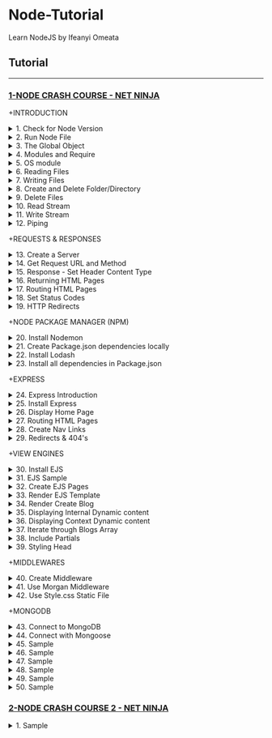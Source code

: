 # Node-Tutorial
Learn NodeJS by Ifeanyi Omeata

## Tutorial

---

### [1-NODE CRASH COURSE - NET NINJA](#)

+INTRODUCTION

<details>
  <summary>1. Check for Node Version</summary>

```Javascript
node -v
```

</details>

<details>
  <summary>2. Run Node File</summary>

```Javascript
node index.js
```

</details>

<details>
  <summary>3. The Global Object</summary>

Test.js:

```Javascript
let count = 0

const program = global.setInterval(()=>{
    count++
    console.log(count)
}, 1000)

global.setTimeout(()=>{
    console.log("Setting timeout")
    clearInterval(program)
}, 3000)
```

Absolute Path

```Javascript
console.log(__dirname)
```

```Javascript
// ~/Desktop/SERVER/Cloud/node
```

Absolute Path + Filename

```Javascript
console.log(__filename)
```

```Javascript
// ~/Desktop/SERVER/Cloud/node/test.js
```

</details>

<details>
  <summary>4. Modules and Require</summary>

require.js:

```Javascript
const people = ['yoshi' , 'ryu', ' chun-li' , ' mario'];
const ages = [20, 25, 30, 35];

module.exports = {
    people,
    ages
};

```

modules.js:

```Javascript
const {people, ages} = require('./require.js');

console.log(people, ages);
```

```Javascript
// [ 'yoshi', 'ryu', ' chun-li', ' mario' ] [ 20, 25, 30, 35 ]
```

</details>

<details>
  <summary>5. OS module</summary>

```Javascript
const os = require('os');

console.log(os.platform(), os.homedir());

```

```Javascript
// darwin /Users/ifeanyiomeata
```

</details>

<details>
  <summary>6. Reading Files</summary>

```Javascript
const fs = require("fs");

// reading files
fs.readFile('./docs/blog1.txt', (err, data) => {
    if(err){
    console.log(err);
    }
    console.log(data.toString());
});

console.log('last line');
```

```Javascript
// last line
// Hello World!
// Hello World 2!
```

</details>

<details>
  <summary>7. Writing Files</summary>

```Javascript
const fs = require("fs");

// writing files
fs.writeFile('./docs/blog1.txt', 'hello, world', () => {
    console.log('file was written');
});
fs.writeFile('./docs/blog2.txt', 'hello, again' , () => {
    console.log('file was written');
});
```

```Javascript
// file was written
// file was written
```

</details>

<details>
  <summary>8. Create and Delete Folder/Directory</summary>

```Javascript
const fs = require("fs");

// Create and Delete directories/Folders
if(!fs.existsSync('./assets')) {
    fs.mkdir('./assets', (err) => {
        if (err) {
            console.error(err);
        }
        console.log('folder created');
    });
} else {
    fs.rmdir('./assets', (err) => {
        if(err) {
            console.log(err)
        }
        console.log('folder deleted');
    })
}
```

```Javascript
// folder created
// folder deleted
```

</details>

<details>
  <summary>9. Delete Files</summary>

```Javascript
const fs = require("fs");

// deleting files
if (fs.existsSync('./docs/blog1.txt')) {
    fs.unlink('./docs/blog1.txt', (err) => {
        if(err) {
            console.log(err)
        }
        console.log('file deleted');
    })
}
```

```Javascript
// file deleted
```

</details>

<details>
  <summary>10. Read Stream</summary>

```Javascript
const fs = require("fs");

const readStream = fs.createReadStream('./docs/blog2.txt', { encoding: 'utf8' });

readStream.on('data', (chunk) => {
    console.log('-------- NEW CHUNK -----');
    console.log(chunk);
});

```

```Javascript
// -------- NEW CHUNK -----
// <Buffer 4c 6f 72 65 6d 20 69 70 73 75 6d 20 64 6f 6c 6f 72 20 73 69 74 20 61 6d 65 74 2c 20 63 6f 6e 73 65 63 74 65 74 75 65 72 20 61 64 69 70 69 73 63 69 6e ... 65486 more bytes>
// -------- NEW CHUNK -----
// <Buffer 20 56 69 76 61 6d 75 73 20 69 6e 20 65 72 61 74 20 75 74 20 75 72 6e 61 20 63 75 72 73 75 73 20 76 65 73 74 69 62 75 6c 75 6d 2e 20 46 75 73 63 65 20 ... 65486 more bytes>
// -------- NEW CHUNK -----
// <Buffer 53 75 73 70 65 6e 64 69 73 73 65 20 66 65 75 67 69 61 74 2e 20 53 75 73 70 65 6e 64 69 73 73 65 20 65 6e 69 6d 20 74 75 72 70 69 73 2c 20 64 69 63 74 ... 65486 more bytes>
// -------- NEW CHUNK -----
// <Buffer 69 62 75 6c 75 6d 20 65 74 2c 20 74 65 6d 70 6f 72 20 61 75 63 74 6f 72 2c 20 6a 75 73 74 6f 2e 20 49 6e 20 61 63 20 66 65 6c 69 73 20 71 75 69 73 20 ... 65486 more bytes>
// -------- NEW CHUNK -----
// <Buffer 6c 61 6d 63 6f 72 70 65 72 20 75 6c 74 72 69 63 69 65 73 20 6e 69 73 69 2e 20 4e 61 6d 20 65 67 65 74 20 64 75 69 2e 20 45 74 69 61 6d 20 72 68 6f 6e ... 11132 more bytes>
```

</details>

<details>
  <summary>11. Write Stream</summary>

```Javascript
const fs = require("fs");

const readStream = fs.createReadStream('./docs/blog2.txt',{ encoding: 'utf8' });
const writeStream = fs.createWriteStream('./docs/blog3.txt');

readStream.on('data' , (chunk) => {
    console.log('------ NEW CHUNK -----');
    console.log(chunk);
    writeStream.write('\nNEW CHUNK\n');
    writeStream.write(chunk);
});
```

</details>

<details>
  <summary>12. Piping</summary>

```Javascript
const fs = require("fs");

const readStream = fs.createReadStream('./docs/blog2.txt',{ encoding: 'utf8' });
const writeStream = fs.createWriteStream('./docs/blog3.txt');

// readStream.on('data' , (chunk) => {
//     console.log('------ NEW CHUNK -----');
//     console.log(chunk);
//     writeStream.write('\nNEW CHUNK\n');
//     writeStream.write(chunk);
// });

// piping
readStream.pipe(writeStream);
```

</details>

+REQUESTS & RESPONSES

<details>
  <summary>13. Create a Server</summary>

```Javascript
const http = require('http');

const server = http.createServer((req, res) =>{
    console.log('request made');
});

server.listen(3000, 'localhost', () => {
    console.log('listening for requests on port 3000')
})
```

```Javascript
// listening for requests on port 3000
// request made
```

</details>

<details>
  <summary>14. Get Request URL and Method</summary>

```Javascript

const http = require('http');

const server = http.createServer((req, res) =>{
    console.log('request made');
    console.log("Url: ", req.url);
    console.log("Method: ", req.method);
    console.log("Headers: ", req.headers);
    console.log("Body: ", req.body);
});

server.listen(3000, 'localhost', () => {
    console.log('listening for requests on port 3000')
})
```

```Javascript
// listening for requests on port 3000
// request made
// Url:  /
// Method:  GET
// Headers:  {
//   host: 'localhost:3000',
//   connection: 'keep-alive',
//   'sec-ch-ua': '"Chromium";v="106", "Google Chrome";v="106", "Not;A=Brand";v="99"',
//   'sec-ch-ua-mobile': '?0',
//   'sec-ch-ua-platform': '"macOS"',
//   'upgrade-insecure-requests': '1',
//   'user-agent': 'Mozilla/5.0 (Macintosh; Intel Mac OS X 10_15_7) AppleWebKit/537.36 (KHTML, like Gecko) Chrome/106.0.0.0 Safari/537.36',
//   accept: 'text/html,application/xhtml+xml,application/xml;q=0.9,image/avif,image/webp,image/apng,*/*;q=0.8,application/signed-exchange;v=b3;q=0.9',
//   'sec-fetch-site': 'none',
//   'sec-fetch-mode': 'navigate',
//   'sec-fetch-user': '?1',
//   'sec-fetch-dest': 'document',
//   'accept-encoding': 'gzip, deflate, br',
//   'accept-language': 'en-GB,en-US;q=0.9,en;q=0.8'
// }
// Body:  undefined
```

</details>

<details>
  <summary>15. Response - Set Header Content Type </summary>

```Javascript

const http = require('http');

const server = http.createServer((req, res) => {
    console.log('request made');
    console.log("Url: ", req.url);
    console.log("Method: ", req.method);
    console.log("Headers: ", req.headers);
    console.log("Body: ", req.body);

    // set header content type
    res.setHeader('Content-Type', 'text/plain');
    res.write('hello, ninjas');
    res.end();
});

server.listen(3000, 'localhost', () => {
    console.log('listening for requests on port 3000')
})
```

```Javascript
const http = require('http');

const server = http.createServer((req, res) => {
    console.log('request made');
    // console.log("Url: ", req.url);
    // console.log("Method: ", req.method);
    // console.log("Headers: ", req.headers);
    // console.log("Body: ", req.body);

    // set header content type
    res.setHeader('Content-Type', 'text/html');
    res.write('<head><link rel="stylesheet" href="#"></head>');
    res.write('<h1>Welcome!</h1>');
    res.write('<h2>hello, ninjas</h2>');
    res.end();
});

server.listen(3000, 'localhost', () => {
    console.log('listening for requests on port 3000')
})
```

</details>

<details>
  <summary>16. Returning HTML Pages </summary>

```Javascript
const http = require('http');
const fs = require('fs');

const server = http.createServer((req, res) => {
    console.log('request made');

    // set header content type
    res.setHeader('Content-Type', 'text/html');

    // send an html file.
    fs.readFile('./views/index.html', (err, data) => {
        if(err) {
            console.log(err);
            res.end();
        } else {
            res.write(data);
            res.end();
            // OR
            // res.end(data);
        }
    })

});

server.listen(3000, 'localhost', () => {
    console.log('listening for requests on port 3000')
})
```

</details>

<details>
  <summary>17. Routing HTML Pages</summary>

```Javascript
const http = require('http');
const fs = require('fs');

const server = http.createServer((req, res) => {
    console.log('request made');

    // set header content type
    res.setHeader('Content-Type', 'text/html');

    // get path from request
    let path = './views/';
    switch (req.url) {
        case '/':
            path += 'index.html';
            break;
        case '/about':
            path += 'about.html';
            break;
        default:
            path += '404.html';
            break;
    }

    // send an html file.
    fs.readFile(path, (err, data) => {
        if(err) {
            console.log(err);
            res.end();
        } else {
            res.end(data);
        }
    })
});

server.listen(3000, 'localhost', () => {
    console.log('listening for requests on port 3000')
})
```

</details>

<details>
  <summary>18. Set Status Codes </summary>

Status codes describe the type of response sent to the browser.

```markdown
200- OK
301- Resource moved
404- Not found
500- Internal server error
```

```markdown
100 Range- Informational Responses
200 Range- Success codes
300 Range- Codes for redirects
400 Range- User or client error codes
500 Range- Server error codes
```

```Javascript
const http = require('http');
const fs = require('fs');

const server = http.createServer((req, res) => {
    console.log('request made');

    // set header content type
    res.setHeader('Content-Type', 'text/html');

    // get path from request
    let path = './views/';
    switch (req.url) {
        case '/':
            path += 'index.html';
            res.statusCode = 200;
            break;
        case '/about':
            path += 'about.html';
            res.statusCode = 200;
            break;
        default:
            path += '404.html';
            res.statusCode = 404;
            break;
    }

    // send an html file.
    fs.readFile(path, (err, data) => {
        if(err) {
            console.log(err);
            res.end();
        } else {
            res.end(data);
        }
    })
});

server.listen(3000, 'localhost', () => {
    console.log('listening for requests on port 3000')
})
```

</details>

<details>
  <summary>19. HTTP Redirects</summary>

```Javascript

const http = require('http');
const fs = require('fs');

const server = http.createServer((req, res) => {
    console.log('request made');

    // set header content type
    res.setHeader('Content-Type', 'text/html');

    // get path from request
    let path = './views/';
    switch (req.url) {
        case '/':
            path += 'index.html';
            res.statusCode = 200;
            break;
        case '/about':
            path += 'about.html';
            res.statusCode = 200;
            break;
        case '/about-me':
            res.statusCode = 301;
            res.setHeader('Location', '/about');
            res.end();
            break;
        default:
            path += '404.html';
            res.statusCode = 404;
            break;
    }

    // send an html file.
    fs.readFile(path, (err, data) => {
        if(err) {
            console.log(err);
            res.end();
        } else {
            res.end(data);
        }
    })
});

server.listen(3000, 'localhost', () => {
    console.log('listening for requests on port 3000')
})
```

</details>

+NODE PACKAGE MANAGER (NPM)

<details>
  <summary>20. Install Nodemon </summary>

```Javascript
npm install -g nodemon

yarn global add nodemon
```

```Javascript
nodemon server
```

</details>

<details>
  <summary>21. Create Package.json dependencies locally </summary>

```Javascript
npm init
```

```Javascript
{
  "name": "node",
  "version": "1.0.0",
  "description": "",
  "main": "index.js",
  "directories": {
    "doc": "docs"
  },
  "scripts": {
    "test": "echo \"Error: no test specified\" && exit 1",
    "start": "node server.js"
  },
  "author": "",
  "license": "ISC"
}

```

</details>

<details>
  <summary>22. Install Lodash</summary>

```Javascript
npm i --save lodash
```

package.json:

```Javascript
{
  "name": "node",
  "version": "1.0.0",
  "description": "",
  "main": "index.js",
  "directories": {
    "doc": "docs"
  },
  "scripts": {
    "test": "echo \"Error: no test specified\" && exit 1",
    "start": "node server.js"
  },
  "author": "",
  "license": "ISC",
  "dependencies": {
    "lodash": "^4.17.21"
  }
}
```

package-lock.json:

```Javascript
{
  "name": "node",
  "version": "1.0.0",
  "lockfileVersion": 2,
  "requires": true,
  "packages": {
    "": {
      "name": "node",
      "version": "1.0.0",
      "license": "ISC",
      "dependencies": {
        "lodash": "^4.17.21"
      }
    },
    "node_modules/lodash": {
      "version": "4.17.21",
      "resolved": "https://registry.npmjs.org/lodash/-/lodash-4.17.21.tgz",
      "integrity": "sha512-v2kDEe57lecTulaDIuNTPy3Ry4gLGJ6Z1O3vE1krgXZNrsQ+LFTGHVxVjcXPs17LhbZVGedAJv8XZ1tvj5FvSg=="
    }
  },
  "dependencies": {
    "lodash": {
      "version": "4.17.21",
      "resolved": "https://registry.npmjs.org/lodash/-/lodash-4.17.21.tgz",
      "integrity": "sha512-v2kDEe57lecTulaDIuNTPy3Ry4gLGJ6Z1O3vE1krgXZNrsQ+LFTGHVxVjcXPs17LhbZVGedAJv8XZ1tvj5FvSg=="
    }
  }
}

```

</details>

<details>
  <summary>23. Install all dependencies in Package.json</summary>

```Javascript
npm install
```

</details>

+EXPRESS

<details>
  <summary>24. Express Introduction</summary>

```Javascript
// We can use express as shown as below
const express = require('express')
const app = express()
const port = 3000

app.get('/', (req, res) => {
  res.send('Hello World!')
})

app.listen(port, () => {
  console.log(`Example app listening at http://localhost:${port}`)
})
```

</details>

<details>
  <summary>25. Install Express</summary>

```Javascript
npm install express --save
```

```Javascript
{
  "name": "node",
  "version": "1.0.0",
  "description": "",
  "main": "server.js",
  "directories": {
    "doc": "docs"
  },
  "scripts": {
    "test": "echo \"Error: no test specified\" && exit 1",
    "start": "node server.js"
  },
  "author": "",
  "license": "ISC",
  "dependencies": {
    "express": "^4.18.2",
    "lodash": "^4.17.21"
  }
}
```

</details>

<details>
  <summary>26. Display Home Page</summary>

app.js:

```Javascript
const express = require('express');

// express app
const app = express();

// listen for requests
app.listen(3000);

// get home page
app.get('/', (req, res) => {
    res.send('<h1>Home page</h1>');
});
```

</details>

<details>
  <summary>27. Routing HTML Pages</summary>

app.js:

```Javascript
const express = require('express');
const path = require('path');

const homePage = path.join(__dirname, 'views/index.html')
const aboutPage = path.join(__dirname, 'views/about.html')
const _404Page = path.join(__dirname, 'views/404.html')

// express app
const app = express();

// listen for requests
app.listen(3000);

// get home page
app.get('/', (req, res) => {
    res.sendFile(homePage);
    // res.sendFile('./views/index.html' , { root: __dirname });
});

// get about page
app.get('/about', (req, res) => {
    res.sendFile(aboutPage);
    // res.sendFile('./views/about.html' , { root: __dirname });
});
```

</details>

<details>
  <summary>28. Create Nav Links</summary>

Index.html:

```html
<html lang="en">
    <head>
        <meta charset="UTF-8">
        <meta name="viewport" content="width=device-width, initial-scale=1.0">
        <title>Node.js Crash Course</title>
    </head>
    <body>
        <nav>
            <a href="/"> Homepage </a>
            <a href="/about"> About page </a>
        </nav>
        <h1>Home</h1>
        <h2>Your path to becoming a Node.js ninja!</h2>
    </body>
</html>
```

about.html:

```html
<html lang="en">
    <head>
        <meta charset="UTF-8">
        <meta name="viewport" content="width=device-width, initial-scale=1.0">
        <title>Node.js Crash Course</title>
    </head>
    <body>
        <nav>
            <a href="/"> Homepage </a>
            <a href="/about"> About page </a>
        </nav>
        <h1>About</h1>
        <h2>Your path to becoming a Node.js ninja!</h2>
    </body>
</html>
```

</details>

<details>
  <summary>29. Redirects & 404's</summary>

app.js:

```Javascript
const express = require('express');
const path = require('path');

const homePage = path.join(__dirname, 'views/index.html')
const aboutPage = path.join(__dirname, 'views/about.html')
const _404Page = path.join(__dirname, 'views/404.html')

// express app
const app = express();

// listen for requests
app.listen(3000);

// get home page
app.get('/', (req, res) => {
    res.sendFile(homePage);
});

// get about page
app.get('/about', (req, res) => {
    res.sendFile(aboutPage);
});

// redirects
app.get('/about-us' , (req, res) => {
    res.redirect('/about');
});

// 404 page
app.use((req, res) => {
    res.status(404).sendFile(_404Page);
    // res.sendFile('./views/404.html', { root: __dirname });
});
```

</details>

+VIEW ENGINES

<details>
  <summary>30. Install EJS</summary>

```Javascript
npm install ejs
```

</details>

<details>
  <summary>31. EJS Sample</summary>

```Javascript
let ejs = require('ejs');
let people = ['geddy', 'neil', 'alex'];
let html = ejs.render('<%= people.join(", "); %>', {people: people});
```

```bash
ejs ./template_file.ejs -f data_file.json -o ./output.html
```

```html
<script src="ejs.js"></script>
<script>
  let people = ['geddy', 'neil', 'alex'];
  let html = ejs.render('<%= people.join(", "); %>', {people: people});
</script>
```

```html
<% if (user) { %>
  <h2><%= user.name %></h2>
<% } %>
```

```Javascript
let template = ejs.compile(str, options);
template(data);
// => Rendered HTML string

ejs.render(str, data, options);
// => Rendered HTML string

ejs.renderFile(filename, data, options, function(err, str){
    // str => Rendered HTML string
});
```

</details>

<details>
  <summary>32. Create EJS Pages</summary>

Index.ejs:

```html
<html lang="en">
    <head>
        <meta charset="UTF-8">
        <meta name="viewport" content="width-device-width, initial-scale=1.0">
        <title>Blog Ninja</title>
    </head>
    <body>
        <nav>
            <div class= "site-title">
                <a href="/"><h1>Blog Ninja</h1></a>
                <p>A Net Ninja Site</p>
            </div>
            <ul>
                <li><a href="/">Blogs</a></li>
                <li><a href="/about">About</a></li>
                <li><a href="/blogs/create">New Blog</a></li>
            </ul>
        </nav>
        <div class= "blogs content">
            <h2>All Blogs</h2>
        </div>
    </body>
</html>
```

About.ejs:

```Javascript
<html lang="en">
<head>
    <meta charset="UTF-8">
    <meta name="viewport" content="width=device-width, initial-scale=1.0">
    <title>Blog Ninja</title>
</head>
<body>
    <nav>
        <div class="site-title">
            <a href="/"><h1>Blog Ninja</h1></a>
            <p>A Net Ninja Site</p>
        </div>
        <ul>
            <li><a href="/">Blogs</a></1li>
            <li><a href="/about">About</a></1li>
            <li><a href="/blogs/create">New Blog</a></1li>
        </ul>
    </nav>
    <div class="about content">
        <h2>About Us</h2>
        <p>Lorem ipsum dolor, sit amet consectetur adipisicing elit. Quia quibusdam quaerat illo a </p>
        <p>Lorem ipsum dolor, sit amet consectetur adipisicing elit. Quia quibusdam quaerat illo a </p>
        <p>Lorem ipsum dolor, sit amet consectetur adipisicing elit. Quia quibusdam quaerat illo a </p>
    </div>
</body>
</html>

```

404.ejs:

```Javascript
<html lang="en">
<head>
    <meta charset="UTF-8">
    <meta name="viewport" content="width=device-width, initial-scale=1.0">
    <title>Blog Ninja</title>
</head>
<body>
    <nav>
        <div class="site-title">
            <a href="/"><h1>Blog Ninja</h1></a>
            <p>A Net Ninja Site</p>
        </div>
        <ul>
            <li><a href="/">Blogs</a></1li>
            <li><a href="/about">About</a></1li>
            <li><a href="/blogs/create">New Blog</a></1li>
        </ul>
    </nav>
    <div class="not-found content">
        <h2>OOPS, page not found :)</h2>
    </div>
</body>
</html>

```

</details>

<details>
  <summary>33. Render EJS Template</summary>

```Javascript
const express = require('express');
const path = require('path');

// express app
const app = express();

// register view engine
app.set('view engine', 'ejs');
// app.set('views', 'myviews');

// listen for requests
app.listen(3000);

// get home page
app.get('/', (req, res) => {
    //res.sendFile(homePage);
    res.render('index');
});

// get about page
app.get('/about', (req, res) => {
    res.render('about');
});

// redirects
app.get('/about-us' , (req, res) => {
    res.redirect('/about');
});

// 404 page
app.use((req, res) => {
    res.status(404).render('404');
    // res.sendFile('./views/404.html', { root: __dirname });
});

```

</details>

<details>
  <summary>34. Render Create Blog</summary>

app.js:

```Javascript
const express = require('express');
const path = require('path');

// express app
const app = express();

// register view engine
app.set('view engine', 'ejs');
// app.set('views', 'myviews');

// listen for requests
app.listen(3000);

// get home page
app.get('/', (req, res) => {
    //res.sendFile(homePage);
    res.render('index');
});

// get about page
app.get('/about', (req, res) => {
    res.render('about');
});

// redirects
app.get('/about-us' , (req, res) => {
    res.redirect('/about');
});

// render create blog page
app.get('/blogs/create', (req, res) => {
    res.render('create');
});

// 404 page
app.use((req, res) => {
    res.status(404).render('404');
    // res.sendFile('./views/404.html', { root: __dirname });
});

```

create.ejs:

```html
<html lang="en">
    <head>
        <meta charset="UTF-8">
        <meta name="viewport" content="width-device-width, initial-scale=1.0">
        <title>Blog Ninja</title>
    </head>
    <body>
        <nav>
            <div class= "site-title">
                <a href="/"><h1>Blog Ninja</h1></a>
                <p>A Net Ninja Site</p>
            </div>
            <ul>
                <li><a href="/">Blogs</a></li>
                <li><a href="/about">About</a></li>
                <li><a href="/blogs/create">New Blog</a></li>
            </ul>
        </nav>

        <div class= "create-blog content">
            <form>
                <label for="title">Blog Title:</label>
                <input type="text" id="title" name="title" required>
                <label for="snippet">Blog Snippet:</label>
                <input type="text" id="snippet" name="snippet" required>
                <label for="body">Blog Body:</label>
                <textarea id="body" name="body" required></textarea>
                <button type="submit">Submit</button>
            </form>
        </div>
    </body>
</html>
```

</details>

<details>
  <summary>35. Displaying Internal Dynamic content</summary>

```html
<div class= "site-title">
    <a href="/"><h1>Blog Ninja</h1></a>
    <p>A Net Ninja Site</p>
    <% const firstName = 'Fred' %>
    <p>His First Name is <%= firstName %>.</p>
</div>
```

</details>

<details>
  <summary>36. Displaying Context Dynamic content</summary>

```Javascript
// get home page
app.get('/', (req, res) => {
    //res.sendFile(homePage);
    res.render('index', { title: 'Home' });
});

// get about page
app.get('/about', (req, res) => {
    res.render('about', { title: 'About' });
});

// redirects
app.get('/about-us' , (req, res) => {
    res.redirect('/about');
});

// render create blog page
app.get('/blogs/create', (req, res) => {
    res.render('create', { title: 'Create a new blog' });
});

// 404 page
app.use((req, res) => {
    res.status(404).render('404', { title: '404' });
    // res.sendFile('./views/404.html', { root: __dirname });
});

```

```html
<head>
    <meta charset="UTF-8">
    <meta name="viewport" content="width=device-width, initial-scale=1.0">
    <title>Blog Ninja | <%= title %> </title>
</head>
```

</details>

<details>
  <summary>37. Iterate through Blogs Array</summary>

```Javascript
const express = require('express');
const path = require('path');

// express app
const app = express();

// register view engine
app.set('view engine', 'ejs');
// app.set('views', 'myviews');

// listen for requests
app.listen(3000);

// get home page
app.get('/', (req, res) => {
    const blogs = [
        { title: 'Yoshi finds eggs', snippet: 'Lorem ipsum dolor sit amet consectetur' },
        { title: 'Mario finds stars', snippet: 'Lorem ipsum dolor sit amet consectetur' },
        { title: 'How to defeat bowser', snippet: 'Lorem ipsum dolor sit amet consectetur' },
    ];
    res.render('index', { title: 'Home', blogs });
});

// get about page
app.get('/about', (req, res) => {
    res.render('about', { title: 'About' });
});

// redirects
app.get('/about-us' , (req, res) => {
    res.redirect('/about');
});

// render create blog page
app.get('/blogs/create', (req, res) => {
    res.render('create', { title: 'Create a new blog' });
});

// 404 page
app.use((req, res) => {
    res.status(404).render('404', { title: '404' });
    // res.sendFile('./views/404.html', { root: __dirname });
});

```

```html
<html lang="en">
    <head>
        <meta charset="UTF-8">
        <meta name="viewport" content="width-device-width, initial-scale=1.0">
        <title>Blog Ninja | <%= title %> </title>
    </head>
    <body>
        <nav>
            <div class= "site-title">
                <a href="/"><h1>Blog Ninja</h1></a>
                <p>A Net Ninja Site</p>
            </div>
            <ul>
                <li><a href="/">Blogs</a></li>
                <li><a href="/about">About</a></li>
                <li><a href="/blogs/create">New Blog</a></li>
            </ul>
        </nav>
        <div class= "blogs content">
            <h2>All Blogs</h2>
            <% if(blogs.length > 0){ %>
                <% blogs.forEach(blog => { %>
                    <div class="blog-preview">
                        <h3 class="title"><a href="/blogs/<%= blog._id %>"><%= blog.title %></a></h3>
                        <p class="author">Written by <%= blog.author %></p>
                        <p class="snippet"><%= blog.snippet %></p>
                    </div>
                <% }) %>
            <%  }else{ %>
                <p>No blogs to show</p>
            <% } %>
        </div>
    </body>
</html>
```

</details>

<details>
  <summary>38. Include Partials</summary>

Index.ejs:

```html
<html lang="en">
    <%- include('./partials/head.ejs')  %>
    <body>
        <%- include('./partials/nav.ejs')  %>
        <div class= "blogs content">
            <h2>All Blogs</h2>
            <% if(blogs.length > 0){ %>
                <% blogs.forEach(blog => { %>
                    <div class="blog-preview">
                        <h3 class="title"><a href="/blogs/<%= blog._id %>"><%= blog.title %></a></h3>
                        <p class="author">Written by <%= blog.author %></p>
                        <p class="snippet"><%= blog.snippet %></p>
                    </div>
                <% }) %>
            <%  }else{ %>
                <p>No blogs to show</p>
            <% } %>
        </div>
        <%- include('./partials/footer.ejs')  %>
    </body>
</html>
```

Nav.ejs:

```html
<nav>
    <div class= "site-title">
        <a href="/"><h1>Blog Ninja</h1></a>
        <p>A Net Ninja Site</p>
    </div>
    <ul>
        <li><a href="/">Blogs</a></li>
        <li><a href="/about">About</a></li>
        <li><a href="/blogs/create">New Blog</a></li>
    </ul>
</nav>
```

Head.ejs:

```html
<head>
    <meta charset="UTF-8">
    <meta name="viewport" content="width-device-width, initial-scale=1.0">
    <title>Blog Ninja | <%= title %> </title>
</head>
```

Footer.ejs:

```html
<footer>
    Copyright &copy; 2022
</footer>
```

</details>

<details>
  <summary>39. Styling Head</summary>

```html
<head>
  <meta charset="UTF-8">
  <meta name="viewport" content="width=device-width, initial-scale=1.0">
  <title>Blog Ninja | <%= title %></title>
  <style>
    @import url('https://fonts.googleapis.com/css2?family=Noto+Serif:wght@400;700&display=swap');
    body{
      max-width: 1200px;
      margin: 20px auto;
      padding: 0 20px;
      font-family: 'Noto Serif', serif;
      max-width: 1200px;
    }
    p, h1, h2, h3, a, ul{
      margin: 0;
      padding: 0;
      text-decoration: none;
      color: #222;
    }

    /* nav & footer styles */
    nav{
      display: flex;
      justify-content: space-between;
      margin-bottom: 60px;
      padding-bottom: 10px;
      border-bottom: 1px solid #ddd;
      text-transform: uppercase;
    }
    nav ul{
      display: flex;
      justify-content: space-between;
      align-items: flex-end;
    }
    nav li{
      list-style-type: none;
      margin-left: 20px;
    }
    nav h1{
      font-size: 3em;
    }
    nav p, nav a{
      color: #777;
      font-weight: 300;
    }
    footer{
      color: #777;
      text-align: center;
      margin: 80px auto 20px;
    }
    h2{
      margin-bottom: 40px;
    }
    h3{
      text-transform: capitalize;
      margin-bottom: 8px;
    }
    .content{
      margin-left: 20px;
    }

    /* index styles */

    /* details styles */

    /* create styles */
    .create-blog form{
      max-width: 400px;
      margin: 0 auto;
    }
    .create-blog input,
    .create-blog textarea{
      display: block;
      width: 100%;
      margin: 10px 0;
      padding: 8px;
    }
    .create-blog label{
      display: block;
      margin-top: 24px;
    }
    textarea{
      height: 120px;
    }
    .create-blog button{
      margin-top: 20px;
      background: crimson;
      color: white;
      padding: 6px;
      border: 0;
      font-size: 1.2em;
      cursor: pointer;
    }
  </style>
</head>
```

</details>

+MIDDLEWARES

<details>
  <summary>40. Create Middleware</summary>

```Javascript
// middleware
app.use((req, res, next) => {
    console.log('new request made:');
    console.log('host: ', req.hostname);
    console.log('path: ', req.path);
    console.log('method: ', req.method);
    next();
});
```

```markdown
new request made:
host:  localhost
path:  /
method:  GET
```

```Javascript
const express = require('express');
const path = require('path');

// express app
const app = express();

// register view engine
app.set('view engine', 'ejs');
// app.set('views', 'myviews');

// listen for requests
app.listen(3000);

// middleware
app.use((req, res, next) => {
    console.log('new request made:');
    console.log('host: ', req.hostname);
    console.log('path: ', req.path);
    console.log('method: ', req.method);
    next();
});

// get home page
app.get('/', (req, res) => {
    const blogs = [
        { title: 'Yoshi finds eggs', snippet: 'Lorem ipsum dolor sit amet consectetur' },
        { title: 'Mario finds stars', snippet: 'Lorem ipsum dolor sit amet consectetur' },
        { title: 'How to defeat bowser', snippet: 'Lorem ipsum dolor sit amet consectetur' },
    ];
    res.render('index', { title: 'Home', blogs });
});

// get about page
app.get('/about', (req, res) => {
    res.render('about', { title: 'About' });
});

// redirects
app.get('/about-us' , (req, res) => {
    res.redirect('/about');
});

// render create blog page
app.get('/blogs/create', (req, res) => {
    res.render('create', { title: 'Create a new blog' });
});

// 404 page
app.use((req, res) => {
    res.status(404).render('404', { title: '404' });
    // res.sendFile('./views/404.html', { root: __dirname });
});

```

</details>

<details>
  <summary>41. Use Morgan Middleware</summary>

```markdown
npm install morgan --save
```

Index.ejs:

```Javascript
const express = require('express');
const path = require('path');
const morgan = require('morgan')

// express app
const app = express();

// register view engine
app.set('view engine', 'ejs');
// app.set('views', 'myviews');

// listen for requests
app.listen(3000);

// middleware
app.use((req, res, next) => {
    console.log('new request made:');
    console.log('host: ', req.hostname);
    console.log('path: ', req.path);
    console.log('method: ', req.method);
    next();
});

app.use(morgan('dev'));

// get home page
app.get('/', (req, res) => {
    const blogs = [
        { title: 'Yoshi finds eggs', snippet: 'Lorem ipsum dolor sit amet consectetur' },
        { title: 'Mario finds stars', snippet: 'Lorem ipsum dolor sit amet consectetur' },
        { title: 'How to defeat bowser', snippet: 'Lorem ipsum dolor sit amet consectetur' },
    ];
    res.render('index', { title: 'Home', blogs });
});

// get about page
app.get('/about', (req, res) => {
    res.render('about', { title: 'About' });
});

// redirects
app.get('/about-us' , (req, res) => {
    res.redirect('/about');
});

// render create blog page
app.get('/blogs/create', (req, res) => {
    res.render('create', { title: 'Create a new blog' });
});

// 404 page
app.use((req, res) => {
    res.status(404).render('404', { title: '404' });
    // res.sendFile('./views/404.html', { root: __dirname });
});

```

```markdown
new request made:
host:  localhost
path:  /
method:  GET
GET / 304 19.124 ms - -
```

</details>

<details>
  <summary>42. Use Style.css Static File</summary>

```Javascript
// static files
app.use(express.static('public'));
```

app.js:

```Javascript
const express = require('express');
const path = require('path');
const morgan = require('morgan')

// express app
const app = express();

// register view engine
app.set('view engine', 'ejs');
// app.set('views', 'myviews');

// listen for requests
app.listen(3000);

// middleware
app.use((req, res, next) => {
    console.log('new request made:');
    console.log('host: ', req.hostname);
    console.log('path: ', req.path);
    console.log('method: ', req.method);
    next();
});

app.use(morgan('dev'));

// static files
app.use(express.static('public'));

// get home page
app.get('/', (req, res) => {
    const blogs = [
        { title: 'Yoshi finds eggs', snippet: 'Lorem ipsum dolor sit amet consectetur' },
        { title: 'Mario finds stars', snippet: 'Lorem ipsum dolor sit amet consectetur' },
        { title: 'How to defeat bowser', snippet: 'Lorem ipsum dolor sit amet consectetur' },
    ];
    res.render('index', { title: 'Home', blogs });
});

// get about page
app.get('/about', (req, res) => {
    res.render('about', { title: 'About' });
});

// redirects
app.get('/about-us' , (req, res) => {
    res.redirect('/about');
});

// render create blog page
app.get('/blogs/create', (req, res) => {
    res.render('create', { title: 'Create a new blog' });
});

// 404 page
app.use((req, res) => {
    res.status(404).render('404', { title: '404' });
    // res.sendFile('./views/404.html', { root: __dirname });
});

```

head.ejs:

```html
<head>
  <meta charset="UTF-8">
  <meta name="viewport" content="width=device-width, initial-scale=1.0">
  <title>Blog Ninja | <%= title %></title>
  <link rel="stylesheet" href="/styles.css">
</head>
```

public/styles.css:

```Javascript
@import url('https://fonts.googleapis.com/css2?family=Noto+Serif:wght@400;700&display=swap');
      body{
        max-width: 1200px;
        margin: 20px auto;
        padding: 0 20px;
        font-family: 'Noto Serif', serif;
        max-width: 1200px;
      }
      p, h1, h2, h3, a, ul{
        margin: 0;
        padding: 0;
        text-decoration: none;
        color: #222;
      }

      /* nav & footer styles */
      nav{
        display: flex;
        justify-content: space-between;
        margin-bottom: 60px;
        padding-bottom: 10px;
        border-bottom: 1px solid #ddd;
        text-transform: uppercase;
      }
      nav ul{
        display: flex;
        justify-content: space-between;
        align-items: flex-end;
      }
      nav li{
        list-style-type: none;
        margin-left: 20px;
      }
      nav h1{
        font-size: 3em;
      }
      nav p, nav a{
        color: #777;
        font-weight: 300;
      }
      footer{
        color: #777;
        text-align: center;
        margin: 80px auto 20px;
      }
      h2{
        margin-bottom: 40px;
      }
      h3{
        text-transform: capitalize;
        margin-bottom: 8px;
      }
      .content{
        margin-left: 20px;
      }

      /* index styles */

      /* details styles */

      /* create styles */
      .create-blog form{
        max-width: 400px;
        margin: 0 auto;
      }
      .create-blog input,
      .create-blog textarea{
        display: block;
        width: 100%;
        margin: 10px 0;
        padding: 8px;
      }
      .create-blog label{
        display: block;
        margin-top: 24px;
      }
      textarea{
        height: 120px;
      }
      .create-blog button{
        margin-top: 20px;
        background: crimson;
        color: white;
        padding: 6px;
        border: 0;
        font-size: 1.2em;
        cursor: pointer;
      }
```

</details>

+MONGODB

<details>
  <summary>43. Connect to MongoDB</summary>

```markdown
Mongodb Atlas
https://www.mongodb.com/cloud/atlas
```

```Javascript
const { MongoClient, ServerApiVersion } = require('mongodb');
const uri = "mongodb+srv://admin:<password>@cluster0.ujjnbjl.mongodb.net/?retryWrites=true&w=majority";
const client = new MongoClient(uri, { useNewUrlParser: true, useUnifiedTopology: true, serverApi: ServerApiVersion.v1 });
client.connect(err => {
  const collection = client.db("test").collection("devices");
  // perform actions on the collection object
  client.close();
});
```

</details>

<details>
  <summary>44. Connect with Mongoose</summary>

```Javascript

```

```Javascript

```

```Javascript

```

</details>

<details>
  <summary>45. Sample</summary>

```Javascript

```

```Javascript

```

```Javascript

```

</details>

<details>
  <summary>46. Sample</summary>

```Javascript

```

```Javascript

```

```Javascript

```

</details>

<details>
  <summary>47. Sample</summary>

```Javascript

```

```Javascript

```

```Javascript

```

</details>

<details>
  <summary>48. Sample</summary>

```Javascript

```

```Javascript

```

```Javascript

```

</details>

<details>
  <summary>49. Sample</summary>

```Javascript

```

```Javascript

```

```Javascript

```

</details>

<details>
  <summary>50. Sample</summary>

```Javascript

```

```Javascript

```

```Javascript

```

</details>


### [2-NODE CRASH COURSE 2 - NET NINJA](#)

<details>
  <summary>1. Sample</summary>

```Javascript

```

```Javascript

```

```Javascript

```

```Javascript

```

</details>
